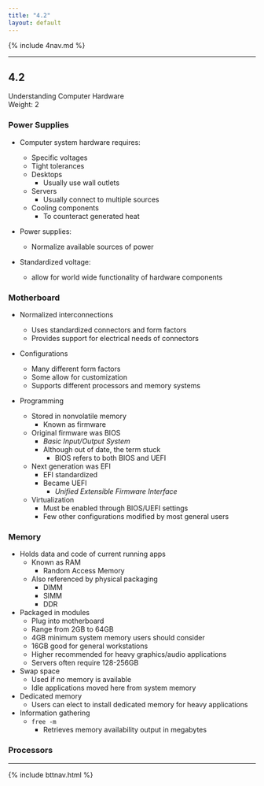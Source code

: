 ```yaml
---
title: "4.2"
layout: default
---
```


{% include 4nav.md %}

---

## 4.2
Understanding Computer Hardware  
Weight: 2  

### Power Supplies
- Computer system hardware requires:  
    - Specific voltages
    - Tight tolerances
    - Desktops
        - Usually use wall outlets
    - Servers
        - Usually connect to multiple sources
    - Cooling components
        - To counteract generated heat

- Power supplies:  
    - Normalize available sources of power

- Standardized voltage:  
    - allow for world wide functionality of hardware components

### Motherboard
- Normalized interconnections  
    - Uses standardized connectors and form factors
    - Provides support for electrical needs of connectors

- Configurations  
    - Many different form factors
    - Some allow for customization 
    - Supports different processors and memory systems

- Programming  
    - Stored in nonvolatile memory
        - Known as firmware
    - Original firmware was BIOS
        - *Basic Input/Output System*
        - Although out of date, the term stuck
            - BIOS refers to both BIOS and UEFI
    - Next generation was EFI
        - EFI standardized 
        - Became UEFI
            - *Unified Extensible Firmware Interface*
    - Virtualization
        - Must be enabled through BIOS/UEFI settings
        - Few other configurations modified by most general users

### Memory
- Holds data and code of current running apps  
    - Known as RAM
        - Random Access Memory
    - Also referenced by physical packaging
        - DIMM
        - SIMM
        - DDR
- Packaged in modules
    - Plug into motherboard
    - Range from 2GB to 64GB
    - 4GB minimum system memory users should consider
    - 16GB good for general workstations
    - Higher recommended for heavy graphics/audio applications
    - Servers often require 128-256GB
- Swap space
    - Used if no memory is available
    - Idle applications moved here from system memory
- Dedicated memory
    - Users can elect to install dedicated memory for heavy applications
- Information gathering
    - `free -m`
        - Retrieves memory availability output in megabytes

### Processors


---

{% include bttnav.html %}